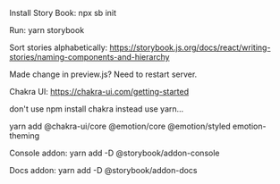 Install Story Book:
npx sb init

Run:
yarn storybook

Sort stories alphabetically:
https://storybook.js.org/docs/react/writing-stories/naming-components-and-hierarchy

Made change in preview.js? Need to restart server.

Chakra UI:
https://chakra-ui.com/getting-started

don't use npm install chakra instead use yarn...

yarn add @chakra-ui/core @emotion/core @emotion/styled emotion-theming

Console addon:
yarn add -D @storybook/addon-console

Docs addon:
yarn add -D @storybook/addon-docs
